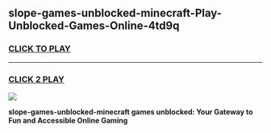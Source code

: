 
## slope-games-unblocked-minecraft-Play-Unblocked-Games-Online-4td9q
<h3>
<a href="https://premium76.site?title=slope-games-unblocked-minecraft&ref=24A">CLICK TO PLAY</a></h3>
<hr>

<h3>
<a href="https://premium76.site?title=slope-games-unblocked-minecraft&ref=24A">CLICK 2 PLAY</a>
  
</h3>

<a href="https://premium76.site?title=slope-games-unblocked-minecraft&ref=24A"><img src="https://clearcache.store/games.png"></a>


**slope-games-unblocked-minecraft games unblocked: Your Gateway to Fun and Accessible Online Gaming**
